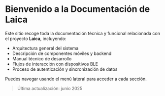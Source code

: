 # Bienvenido a la Documentación de Laica

Este sitio recoge toda la documentación técnica y funcional relacionada con el proyecto **Laica**, incluyendo:

- Arquitectura general del sistema
- Descripción de componentes móviles y backend
- Manual técnico de desarrollo
- Flujos de interacción con dispositivos BLE
- Proceso de autenticación y sincronización de datos

Puedes navegar usando el menú lateral para acceder a cada sección.

> Última actualización: junio 2025